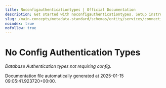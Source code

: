 ```yaml
---
title: Noconfigauthenticationtypes | Official Documentation
description: Get started with noconfigauthenticationtypes. Setup instructions, features, and configuration details inside.
slug: /main-concepts/metadata-standard/schemas/entity/services/connections/database/common/noconfigauthenticationtypes
noindex: true
nofollow: true
---
```


# No Config Authentication Types

*Database Authentication types not requiring config.*



Documentation file automatically generated at 2025-01-15 09:05:41.923720+00:00.
